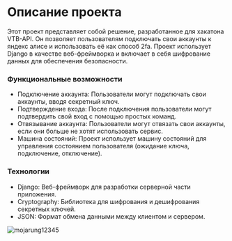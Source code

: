 # Описание проекта
Этот проект представляет собой решение, разработанное для хакатона VTB-API. Он позволяет пользователям подключать свои аккаунты к яндекс алисе и использовать её как способ 2fa. Проект использует Django в качестве веб-фреймворка и включает в себя шифрование данных для обеспечения безопасности.

### Функциональные возможности
- Подключение аккаунта: Пользователи могут подключать свои аккаунты, вводя секретный ключ.
- Подтверждение входа: После подключения пользователи могут подтвердить свой вход с помощью простых команд.
- Отвязывание аккаунта: Пользователи могут отвязать свои аккаунты, если они больше не хотят использовать сервис.
- Машина состояний: Проект использует машину состояний для управления состоянием пользователя (ожидание ключа, подключение, отключение).
### Технологии
- Django: Веб-фреймворк для разработки серверной части приложения.
- Cryptography: Библиотека для шифрования и дешифрования секретных ключей.
- JSON: Формат обмена данными между клиентом и сервером.

![mojarung12345](https://github.com/user-attachments/assets/c32f515d-2242-4d4f-b35d-afc05ddf42d4)
